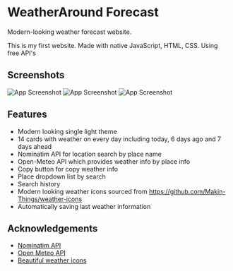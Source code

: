 # WeatherAround Forecast
Modern-looking weather forecast website.

This is my first website. Made with native JavaScript, HTML, CSS. Using free API's

## Screenshots
![App Screenshot](https://i.ibb.co/4g17pfj/image.png)
![App Screenshot](https://i.ibb.co/Jk5JB7P/image.png)
![App Screenshot](https://i.ibb.co/b7M0QDh/image.png)

## Features

- Modern looking single light theme
- 14 cards with weather on every day including today, 6 days ago and 7 days ahead
- Nominatim API for location search by place name
- Open-Meteo API which provides weather info by place info
- Copy button for copy weather info
- Place dropdown list by search
- Search history
- Modern looking weather icons sourced from https://github.com/Makin-Things/weather-icons
- Automatically saving last weather information

## Acknowledgements

 - [Nominatim API](https://nominatim.org/)
 - [Open Meteo API](https://open-meteo.com/)
 - [Beautiful weather icons](https://github.com/Makin-Things/weather-icons)


